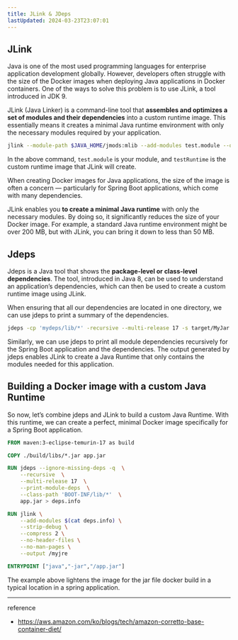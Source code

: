 ```yaml
---
title: JLink & JDeps
lastUpdated: 2024-03-23T23:07:01
---
```


## JLink

Java is one of the most used programming languages for enterprise application development globally. However, developers often struggle with the size of the Docker images when deploying Java applications in Docker containers. One of the ways to solve this problem is to use JLink, a tool introduced in JDK 9.

JLink (Java Linker) is a command-line tool that **assembles and optimizes a set of modules and their dependencies** into a custom runtime image. This essentially means it creates a minimal Java runtime environment with only the necessary modules required by your application.

```bash
jlink --module-path $JAVA_HOME/jmods:mlib --add-modules test.module --output testRunTime
```

In the above command, `test.module` is your module, and `testRuntime` is the custom runtime image that JLink will create.

When creating Docker images for Java applications, the size of the image is often a concern — particularly for Spring Boot applications, which come with many dependencies.

JLink enables you **to create a minimal Java runtime** with only the necessary modules. By doing so, it significantly reduces the size of your Docker image. For example, a standard Java runtime environment might be over 200 MB, but with JLink, you can bring it down to less than 50 MB.

## Jdeps

Jdeps is a Java tool that shows the **package-level or class-level dependencies**. The tool, introduced in Java 8, can be used to understand an application’s dependencies, which can then be used to create a custom runtime image using JLink.

When ensuring that all our dependencies are located in one directory, we can use jdeps to print a summary of the dependencies.

```bash
jdeps -cp 'mydeps/lib/*' -recursive --multi-release 17 -s target/MyJar.jar
```

Similarly, we can use jdeps to print all module dependencies recursively for the Spring Boot application and the dependencies. The output generated by jdeps enables JLink to create a Java Runtime that only contains the modules needed for this application.

## Building a Docker image with a custom Java Runtime

So now, let’s combine jdeps and JLink to build a custom Java Runtime. With this runtime, we can create a perfect, minimal Docker image specifically for a Spring Boot application.

```dockerfile
FROM maven:3-eclipse-temurin-17 as build

COPY ./build/libs/*.jar app.jar

RUN jdeps --ignore-missing-deps -q  \
    --recursive  \
    --multi-release 17  \
    --print-module-deps  \
    --class-path 'BOOT-INF/lib/*'  \
    app.jar > deps.info

RUN jlink \
    --add-modules $(cat deps.info) \
    --strip-debug \
    --compress 2 \
    --no-header-files \
    --no-man-pages \
    --output /myjre

ENTRYPOINT ["java","-jar","/app.jar"]
```

The example above lightens the image for the jar file docker build in a typical location in a spring application.

---
reference
- https://aws.amazon.com/ko/blogs/tech/amazon-corretto-base-container-diet/